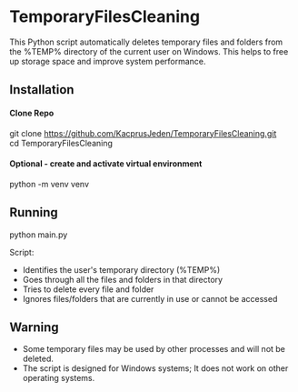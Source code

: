 # TemporaryFilesCleaning

This Python script automatically deletes temporary files and folders from the %TEMP% directory of the current user on Windows. This helps to free up storage space and improve system performance.

## Installation
#### Clone Repo
git clone https://github.com/KacprusJeden/TemporaryFilesCleaning.git   
cd TemporaryFilesCleaning
#### Optional - create and activate virtual environment
python -m venv venv  

## Running
python main.py


Script:   
 - Identifies the user's temporary directory (%TEMP%)
 - Goes through all the files and folders in that directory
 - Tries to delete every file and folder
 - Ignores files/folders that are currently in use or cannot be accessed

## Warning
- Some temporary files may be used by other processes and will not be deleted.
- The script is designed for Windows systems; It does not work on other operating systems.
